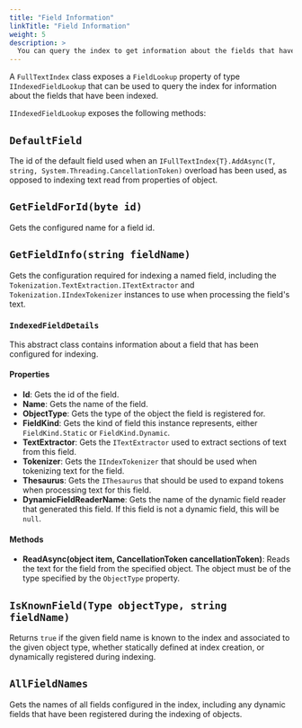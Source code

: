 ```yaml
---
title: "Field Information"
linkTitle: "Field Information"
weight: 5
description: >
  You can query the index to get information about the fields that have been indexed.
---
```


A `FullTextIndex` class exposes a `FieldLookup` property of type `IIndexedFieldLookup` that can be used to query the index for 
information about the fields that have been indexed.

`IIndexedFieldLookup` exposes the following methods:

## `DefaultField`

The id of the default field used when an `IFullTextIndex{T}.AddAsync(T, string, System.Threading.CancellationToken)` overload has been used, as opposed to indexing text read from properties of object.

## `GetFieldForId(byte id)`

Gets the configured name for a field id.

## `GetFieldInfo(string fieldName)`

Gets the configuration required for indexing a named field, including the `Tokenization.TextExtraction.ITextExtractor` and `Tokenization.IIndexTokenizer` instances to use when processing the field's text.

### `IndexedFieldDetails`

This abstract class contains information about a field that has been configured for indexing.

#### Properties

- **Id**: Gets the id of the field.
- **Name**: Gets the name of the field.
- **ObjectType**: Gets the type of the object the field is registered for.
- **FieldKind**: Gets the kind of field this instance represents, either `FieldKind.Static` or `FieldKind.Dynamic`.
- **TextExtractor**: Gets the `ITextExtractor` used to extract sections of text from this field.
- **Tokenizer**: Gets the `IIndexTokenizer` that should be used when tokenizing text for the field.
- **Thesaurus**: Gets the `IThesaurus` that should be used to expand tokens when processing text for this field.
- **DynamicFieldReaderName**: Gets the name of the dynamic field reader that generated this field. If this field is not a dynamic field, this will be `null`.

#### Methods

- **ReadAsync(object item, CancellationToken cancellationToken)**: Reads the text for the field from the specified object. The object must be of the type specified by the `ObjectType` property.


## `IsKnownField(Type objectType, string fieldName)`

Returns `true` if the given field name is known to the index and associated to the given object type, whether statically defined at index creation, or dynamically registered during indexing.

## `AllFieldNames`

Gets the names of all fields configured in the index, including any dynamic fields that have been registered during the indexing of objects.
